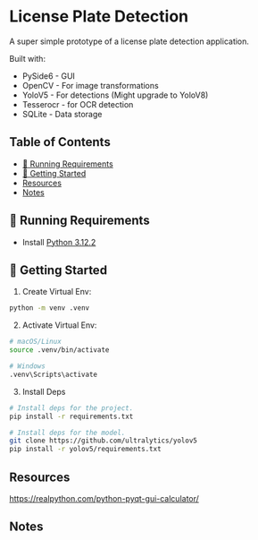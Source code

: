 <h1>License Plate Detection</h1>

A super simple prototype of a license plate detection application.

Built with:

- PySide6 - GUI
- OpenCV - For image transformations
- YoloV5 - For detections (Might upgrade to YoloV8)
- Tesserocr - for OCR detection
- SQLite - Data storage

<h2>Table of Contents</h2>

- [📝 Running Requirements](#%F0%9F%93%9D-running-requirements)
- [🏁 Getting Started](#%F0%9F%8F%81-getting-started)
- [Resources](#resources)
- [Notes](#notes)

## 📝 Running Requirements

- Install [Python 3.12.2](https://www.python.org/downloads/)

## 🏁 Getting Started

1. Create Virtual Env:

```sh
python -m venv .venv
```

2. Activate Virtual Env:

```sh
# macOS/Linux
source .venv/bin/activate

# Windows
.venv\Scripts\activate
```

3. Install Deps

```sh
# Install deps for the project.
pip install -r requirements.txt

# Install deps for the model.
git clone https://github.com/ultralytics/yolov5
pip install -r yolov5/requirements.txt
```

## Resources

https://realpython.com/python-pyqt-gui-calculator/

## Notes
